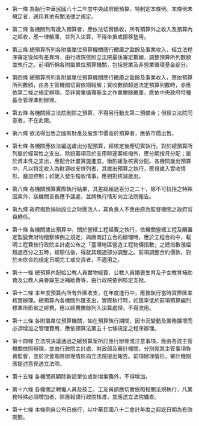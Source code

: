 * 第一條 為執行中華民國八十二年度中央政府總預算，特制定本條例。本條例未規定者，適用其他有關法律之規定。

* 第二條 各機關列有歲入預算者，應依法切實徵收，所有預算外之收入及預算內之超收，應一律解庫，並列入決算，不得坐抵或挪移墊用。

* 第三條 總預算所列各附屬單位預算機關應行繳庫之盈餘及事業收入，經立法程序審定後如有差異時，由行政院依照立法院最後審定數額，調整預算所列數額並執行之。前項所稱各附屬單位預算機關，包括營業及非營業循環基金部分。

* 第四條 總預算所列各附屬單位預算機關應行繳庫之盈餘及事業收入，應依預算所列數額，由各主管機關切實依期報解；實收數額超過法定預算列數時，亦應依第二條之規定辦理。至非營業循環基金之作業賸餘繳庫，應依中央政府特種基金管理準則辦理。

* 第五條 各機關經立法院刪除之預算，不得另行動支第二預備金；但經立法院同意者，不在此限。

* 第六條 依法得出售之國有財產及股票市價高於預算者，應依市價出售。

* 第七條 各機關應依法編送歲出分配預算，經核定後應切實執行。對於總預算所列屬於經常性之支出，除統籌項目於支用時逐案核撥外，應分期按月分配；屬於資本性之支出，應配合計畫實施進度，衡酌緩急核實分配。各機關歲出預算中，凡以特定收入為財源收支併列者，其歲出預算之執行，應視歲入實收情形，嚴加控制；如歲入發生短收情事，應相對核減歲出。

* 第八條 各機關預算實際執行結果，其差距超過百分之二十，除不可抗拒之特殊因素外，該機關首長應予議處，並將執行情形向立法院報告。

* 第九條 政府撥款捐助設立之財團法人，其負責人不應由原為監督機關之政府官員轉任。

* 第十條 各機關歲出預算中，關於營繕工程經費之執行，依機關營繕工程及購置定製變賣財物稽察條例之規定，與廠商訂立合約辦理時，應於工程合約中，載明工程費按行政院主計處公布之「臺灣地區營造工程物價指數」之總指數漲幅超過百分之五時，經驗估後，得就其超過部分調整之。前項調整合約價款，對於未依合約規定日期完工或交貨者，不適用之。

* 第十一條 總預算內配給公教人員實物經費、公教人員婚喪生育及子女教育補助費及公教人員眷屬生活補助費等，由行政院依例核定支撥。

* 第十二條 本年度預算內所有外匯收支，在年度進行中，應按執行當時實際匯率核實辦理。總預算內各機關外匯支出，實際執行時，如匯率低於前項預算編列標準所節省之經費，應以經費賸餘列入決算處理，不得流用。

* 第十三條 各附屬單位預算機關，如在預算執行期間，因市況變動及業務擴增而必須增加之管理費用，應依預算法第五十七條規定之程序辦理。

* 第十四條 立法院決議通過之總預算案所訂應行辦理或注意事項，應由各該主管機關依照辦理，並由行政院主計處、財政部及審計機關，分別就其主管事項負責監督，並於次會期將辦理情形向立法院提出報告。前項辦理情形，審計機關應提述意見送立法院。

* 第十五條 各機關員額除新設單位或新增業務外，不得增加。

* 第十六條 各機關之聘僱人員及技工、工友員額應切實依照相關法規執行，凡業務特殊必須增加者，除應報請行政院核准，並應送立法院備查。

* 第十七條 本條例自公布日施行，以中華民國八十二會計年度之起訖日期為有效期間。

